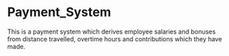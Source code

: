 # Payment_System
This is a payment system which derives employee salaries and bonuses from distance travelled, overtime hours and contributions which they have made.
